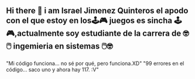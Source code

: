 ## Hi there 👋 i am Israel Jimenez Quinteros el apodo  con el que estoy en los🕹️🎮 juegos es sincha 🕹️🎮,actualmente soy estudiante de la carrera de 🤓🖱️ ingemieria en sistemas 🖱️🤓
"Mi código funciona... no sé por qué, pero funciona.XD"
"99 errores en el código... saco uno y ahora hay 117. :V"

<!--
**isra-jq/isra-jq** is a ✨ _special_ ✨ repository because its `README.md` (this file) appears on your GitHub profile.

Here are some ideas to get you started:

- 🔭 I’m currently working on ...
- 🌱 I’m currently learning ...
- 👯 I’m looking to collaborate on ...
- 🤔 I’m looking for help with ...
- 💬 Ask me about ...
- 📫 How to reach me: ...
- 😄 Pronouns: ...
- ⚡ Fun fact: ...
-->
